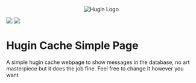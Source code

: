 <p align="center">
  <img src="https://github.com/kryptokrona/hugin-cache/blob/main/public/img/hugin_512x512.png?raw=true" alt="Hugin Logo"/>
</p>
<p>
<a href="https://chat.kryptokrona.se"><img src="https://img.shields.io/discord/562673808582901793?label=Discord&logo=Discord&logoColor=white&style=plastic"></a>
<a href="https://twitter.com/kryptokrona"><img src="https://img.shields.io/twitter/follow/kryptokrona?style=social"></a>
</p>

# Hugin Cache Simple Page

A simple hugin cache webpage to show messages in the database, no art masterpiece but it does the job fine. Feel free to change it however you want